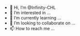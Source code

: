 - 👋 Hi, I’m @Infinity-CHL
- 👀 I’m interested in ...
- 🌱 I’m currently learning ...
- 💞️ I’m looking to collaborate on ...
- 📫 How to reach me ...

<!---
Infinity-CHL/Infinity-CHL is a ✨ special ✨ repository because its `README.md` (this file) appears on your GitHub profile.
You can click the Preview link to take a look at your changes.
--->
